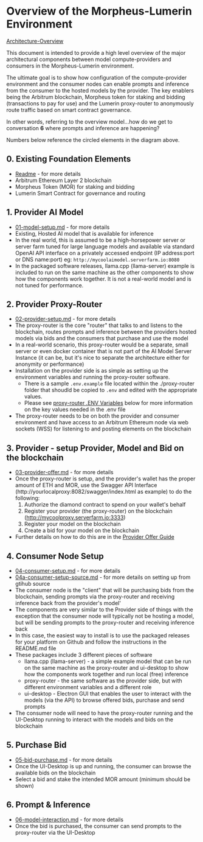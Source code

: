 # Overview of the Morpheus-Lumerin Environment

[Architecture-Overview](images/overview.png)

This document is intended to provide a high level overview of the major architectural components between model compute-providers and consumers in the Morpheus-Lumerin environment.

The ultimate goal is to show how configuration of the compute-provider environment and the consumer nodes can enable prompts and inference from the consumer to the hosted models by the provider.  The key enablers being the Arbitrum blockchain, Morpheus token for staking and bidding (transactions to pay for use) and the Lumerin proxy-router to anonymously route traffic based on smart contract governance.

In other words, referring to the overview model...how do we get to conversation **6** where prompts and inference are happening? 

Numbers below reference the circled elements in the diagram above.

## 0. Existing Foundation Elements 
- [Readme](../readme.md) - for more details
- Arbitrum Ethereum Layer 2 blockchain
- Morpheus Token (MOR) for staking and bidding
- Lumerin Smart Contract for governance and routing

## 1. Provider AI Model 
- [01-model-setup.md](01-model-setup.md) - for more details 
- Existing, Hosted AI model that is available for inference
- In the real world, this is assumed to be a high-horsepower server or server farm tuned for large language models and available via standard OpenAI API interface on a privately accessed endpoint (IP address:port or DNS name:port) eg: `http://mycoolaimodel.serverfarm.io:8080` 
- In the packaged software releases, llama.cpp (llama-server) example is included to run on the same machine as the other components to show how the components work together.  It is not a real-world model and is not tuned for performance.  

## 2. Provider Proxy-Router
- [02-provider-setup.md](02-provider-setup.md) - for more details
- The proxy-router is the core "router" that talks to and listens to the blockchain, routes prompts and inference between the providers hosted models via bids and the consumers that purchase and use the model
- In a real-world scenario, this proxy-router would be a separate, small server or even docker container that is not part of the AI Model Server Instance (it can be, but it's nice to separate the architecture either for anonymity or performance)
- Installation on the provider side is as simple as setting up the environment variables and running the proxy-router software.  
    - There is a sample `.env.example` file located within the ./proxy-router folder that shoudld be copied to `.env` and edited with the appropriate values.
    - Please see [proxy-router .ENV Variables](#proxy-router-env-variables) below for more information on the key values needed in the .env file
- The proxy-router needs to be on both the provider and consumer environment and have access to an Arbitrum Ethereum node via web sockets (WSS) for listening to and posting elements on the blockchain

## 3. Provider - setup Provider, Model and Bid on the blockchain
- [03-provider-offer.md](03-provider-offer.md) - for more details
- Once the proxy-router is setup, and the provider's wallet has the proper amount of ETH and MOR, use the Swagger API Interface (http://yourlocalproxy:8082/swagger/index.html as example) to do the following: 
    1. Authorize the diamond contract to spend on your wallet's behalf 
    1. Register your provider (the proxy-router) on the blockchain (http://mycoolproxy.serverfarm.io:3333) 
    1. Register your model on the blockchain
    1. Create a bid for your model on the blockchain
- Further details on how to do this are in the [Provider Offer Guide](provider-offer.md)

## 4. Consumer Node Setup 
- [04-consumer-setup.md](04-consumer-setup.md) - for more details
- [04a-consumer-setup-source.md](04a-consumer-setup-source.md) - for more details on setting up from gtihub source
- The consumer node is the "client" that will be purchasing bids from the blockchain, sending prompts via the proxy-router and receiving inference back from the provider's model'
- The components are very similar to the Provider side of things with the exception that the consumer node will typically not be hosting a model, but will be sending prompts to the proxy-router and receiving inference back
- In this case, the easiest way to install is to use the packaged releases for your platform on Github and follow the instructions in the README.md file
- These packages include 3 different pieces of software 
    - llama.cpp (llama-server) - a simple example model that can be run on the same machine as the proxy-router and ui-desktop to show how the components work together and run local (free) inference
    - proxy-router - the same software as the provider side, but with different environment variables and a different role
    - ui-desktop - Electron GUI that enables the user to interact with the models (via the API) to browse offered bids, purchase and send prompts 
- The consumer node will need to have the proxy-router running and the UI-Desktop running to interact with the models and bids on the blockchain

## 5. Purchase Bid 
- [05-bid-purchase.md](05-bid-purchase.md) - for more details
- Once the UI-Desktop is up and running, the consumer can browse the available bids on the blockchain
- Select a bid and stake the intended MOR amount (minimum should be shown) 

## 6. Prompt & Inference 
- [06-model-interaction.md](06-model-interaction.md) - for more details
- Once the bid is purchased, the consumer can send prompts to the proxy-router via the UI-Desktop